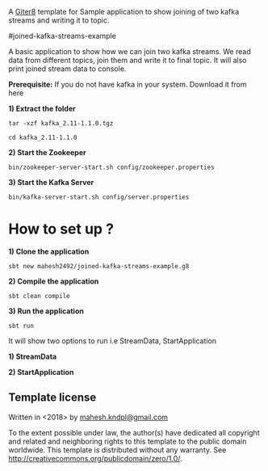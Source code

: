 A [Giter8][g8] template for Sample application to show joining of two kafka streams and writing it to topic.

#joined-kafka-streams-example

A basic application to show how we can join two kafka streams. We read data from different topics, join them and write it to final topic. It will also print joined stream data to console.

**Prerequisite:** If you do not have kafka in your system. Download it from here

**1) Extract the folder**

```tar -xzf kafka_2.11-1.1.0.tgz```

```cd kafka_2.11-1.1.0```

**2) Start the Zookeeper**

```bin/zookeeper-server-start.sh config/zookeeper.properties```

**3) Start the Kafka Server**

```bin/kafka-server-start.sh config/server.properties```

# How to set up ?

**1) Clone the application**

```sbt new mahesh2492/joined-kafka-streams-example.g8```

**2) Compile the application**

```sbt clean compile```

**3) Run the application**
   
   ```sbt run```
   
   It will show two options to run i.e StreamData, StartApplication
  
  **1) StreamData**
  
  **2) StartApplication**

Template license
----------------
Written in <2018> by <Mahesh Chand> <mahesh.kndpl@gmail.com>

To the extent possible under law, the author(s) have dedicated all copyright and related
and neighboring rights to this template to the public domain worldwide.
This template is distributed without any warranty. See <http://creativecommons.org/publicdomain/zero/1.0/>.

[g8]: http://www.foundweekends.org/giter8/
